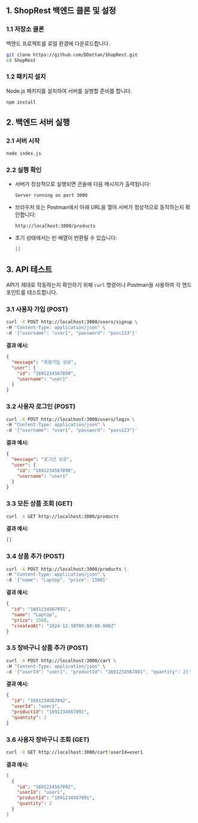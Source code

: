 ## **1. ShopRest 백엔드 클론 및 설정**

### 1.1 저장소 클론

백엔드 프로젝트를 로컬 환경에 다운로드합니다.

```bash
git clone https://github.com/DDottan/ShopRest.git
cd ShopRest
```

### 1.2 패키지 설치

Node.js 패키지를 설치하여 서버를 실행할 준비를 합니다.

```bash
npm install
```

## **2. 백엔드 서버 실행**

### 2.1 서버 시작

```bash
node index.js
```

### 2.2 실행 확인

- 서버가 정상적으로 실행되면 콘솔에 다음 메시지가 출력됩니다:
    
    ```
    Server running on port 3000
    ```
    
- 브라우저 또는 Postman에서 아래 URL을 열어 서버가 정상적으로 동작하는지 확인합니다:
    
    ```
    http://localhost:3000/products
    ```
    
- 초기 상태에서는 빈 배열이 반환될 수 있습니다:
    
    ```json
    []
    ```
    

## **3. API 테스트**

API가 제대로 작동하는지 확인하기 위해 `curl` 명령어나 Postman을 사용하여 각 엔드포인트를 테스트합니다.

### 3.1 사용자 가입 (POST)

```bash
curl -X POST http://localhost:3000/users/signup \
-H "Content-Type: application/json" \
-d '{"username": "user1", "password": "pass123"}'
```

**결과 예시:**

```json
{
  "message": "회원가입 성공",
  "user": {
    "id": "1691234567890",
    "username": "user1"
  }
}
```

### 3.2 사용자 로그인 (POST)

```bash
curl -X POST http://localhost:3000/users/login \
-H "Content-Type: application/json" \
-d '{"username": "user1", "password": "pass123"}'
```

**결과 예시:**

```json
{
  "message": "로그인 성공",
  "user": {
    "id": "1691234567890",
    "username": "user1"
  }
}
```

### 3.3 모든 상품 조회 (GET)

```bash
curl -X GET http://localhost:3000/products
```

**결과 예시:**

```json
[]
```

### 3.4 상품 추가 (POST)

```bash
curl -X POST http://localhost:3000/products \
-H "Content-Type: application/json" \
-d '{"name": "Laptop", "price": 1500}'
```

**결과 예시:**

```json
{
  "id": "1691234567891",
  "name": "Laptop",
  "price": 1500,
  "createdAt": "2024-12-30T00:00:00.000Z"
}
```

### 3.5 장바구니 상품 추가 (POST)

```bash
curl -X POST http://localhost:3000/cart \
-H "Content-Type: application/json" \
-d '{"userId": "user1", "productId": "1691234567891", "quantity": 2}'
```

**결과 예시:**

```json
{
  "id": "1691234567892",
  "userId": "user1",
  "productId": "1691234567891",
  "quantity": 2
}
```

### 3.6 사용자 장바구니 조회 (GET)

```bash
curl -X GET http://localhost:3000/cart?userId=user1
```

**결과 예시:**

```json
[
  {
    "id": "1691234567892",
    "userId": "user1",
    "productId": "1691234567891",
    "quantity": 2
  }
]
```
